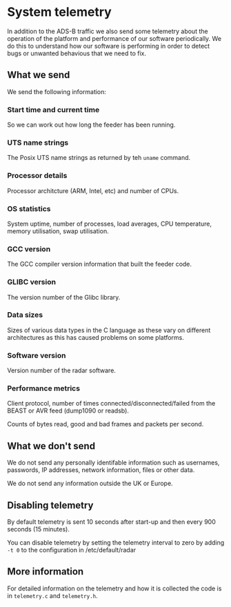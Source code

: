 # System telemetry

In addition to the ADS-B traffic we also send some telemetry about the operation of the
platform and performance of our software periodically.  We do this to understand how our
software is performing in order to detect bugs or unwanted behavious that we need to fix.


## What we send

We send the following information:

### Start time and current time

So we can work out how long the feeder has been running.

### UTS name strings

The Posix UTS name strings as returned by teh `uname` command.

### Processor details

Processor architcture (ARM, Intel, etc) and number of CPUs.

### OS statistics

System uptime, number of processes, load averages, CPU temperature, memory
utilisation, swap utilisation.

### GCC version

The GCC compiler version information that built the feeder code.

### GLIBC version

The version number of the Glibc library.

### Data sizes

Sizes of various data types in the C language as these vary on different
architectures as this has caused problems on some platforms.

### Software version

Version number of the radar software.

### Performance metrics

Client protocol, number of times connected/disconnected/failed from the
BEAST or AVR feed (dump1090 or readsb).

Counts of bytes read, good and bad frames and packets per second.


## What we don't send

We do not send any personally identifable information such as usernames,
passwords, IP addresses, network information, files or other data.

We do not send any information outside the UK or Europe.


## Disabling telemetry

By default telemetry is sent 10 seconds after start-up and then every 900
seconds (15 minutes).

You can disable telemetry by setting the telemetry interval to zero by adding `-t 0` to the configuration in /etc/default/radar

## More information

For detailed information on the telemetry and how it is collected the code
is in `telemetry.c` and `telemetry.h`.
